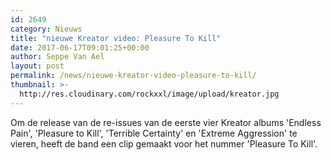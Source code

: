 ```yaml
---
id: 2649
category: Nieuws
title: "nieuwe Kreator video: Pleasure To Kill"
date: 2017-06-17T09:01:25+00:00
author: Seppe Van Ael
layout: post
permalink: /news/nieuwe-kreator-video-pleasure-to-kill/
thumbnail: >-
  http://res.cloudinary.com/rockxxl/image/upload/kreator.jpg
---
```

Om de release van de re-issues van de eerste vier Kreator albums 'Endless Pain', 'Pleasure to Kill', 'Terrible Certainty' en 'Extreme Aggression' te vieren, heeft de band een clip gemaakt voor het nummer 'Pleasure To Kill'.
